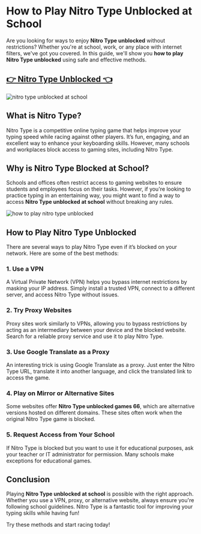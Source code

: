 # How to Play Nitro Type Unblocked at School

Are you looking for ways to enjoy **Nitro Type unblocked** without restrictions? Whether you're at school, work, or any place with internet filters, we've got you covered. In this guide, we'll show you **how to play Nitro Type unblocked** using safe and effective methods.

## <a href="https://classroom-6x-cool.gitlab.io/">👉 Nitro Type Unblocked 👈</a>

![nitro type unblocked at school](https://github.com/user-attachments/assets/08b07eeb-a106-4365-acfc-d37f9cdb5c1e)

## What is Nitro Type?

Nitro Type is a competitive online typing game that helps improve your typing speed while racing against other players. It’s fun, engaging, and an excellent way to enhance your keyboarding skills. However, many schools and workplaces block access to gaming sites, including Nitro Type.

## Why is Nitro Type Blocked at School?

Schools and offices often restrict access to gaming websites to ensure students and employees focus on their tasks. However, if you're looking to practice typing in an entertaining way, you might want to find a way to access **Nitro Type unblocked at school** without breaking any rules.

![how to play nitro type unblocked](https://github.com/user-attachments/assets/744d936f-8045-4eef-8c19-f06541167c98)

## How to Play Nitro Type Unblocked

There are several ways to play Nitro Type even if it’s blocked on your network. Here are some of the best methods:

### 1. Use a VPN
A Virtual Private Network (VPN) helps you bypass internet restrictions by masking your IP address. Simply install a trusted VPN, connect to a different server, and access Nitro Type without issues.

### 2. Try Proxy Websites
Proxy sites work similarly to VPNs, allowing you to bypass restrictions by acting as an intermediary between your device and the blocked website. Search for a reliable proxy service and use it to play Nitro Type.

### 3. Use Google Translate as a Proxy
An interesting trick is using Google Translate as a proxy. Just enter the Nitro Type URL, translate it into another language, and click the translated link to access the game.

### 4. Play on Mirror or Alternative Sites
Some websites offer **Nitro Type unblocked games 66**, which are alternative versions hosted on different domains. These sites often work when the original Nitro Type game is blocked.

### 5. Request Access from Your School
If Nitro Type is blocked but you want to use it for educational purposes, ask your teacher or IT administrator for permission. Many schools make exceptions for educational games.

## Conclusion

Playing **Nitro Type unblocked at school** is possible with the right approach. Whether you use a VPN, proxy, or alternative website, always ensure you're following school guidelines. Nitro Type is a fantastic tool for improving your typing skills while having fun!

Try these methods and start racing today!
